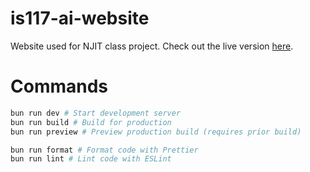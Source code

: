 # is117-ai-website
Website used for NJIT class project. Check out the live version [here](https://aisite-is117.vercel.app).

# Commands
```bash
bun run dev # Start development server
bun run build # Build for production
bun run preview # Preview production build (requires prior build)

bun run format # Format code with Prettier
bun run lint # Lint code with ESLint
```